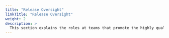 ```yaml
---
title: "Release Oversight"
linkTitle: "Release Oversight"
weight: 2
description: >
  This section explains the roles at teams that promote the highly quality release payloads.
---
```

